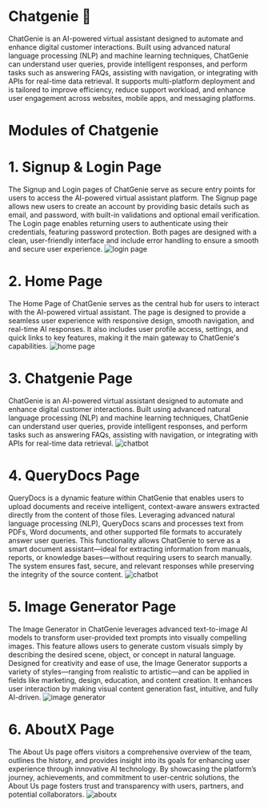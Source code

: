# Chatgenie 🤖
ChatGenie is an AI-powered virtual assistant designed to automate and enhance digital customer interactions. Built using advanced natural language processing (NLP) and machine learning techniques, ChatGenie can understand user queries, provide intelligent responses, and perform tasks such as answering FAQs, assisting with navigation, or integrating with APIs for real-time data retrieval. It supports multi-platform deployment and is tailored to improve efficiency, reduce support workload, and enhance user engagement across websites, mobile apps, and messaging platforms.


# Modules of Chatgenie
# 1. Signup & Login Page
The Signup and Login pages of ChatGenie serve as secure entry points for users to access the AI-powered virtual assistant platform. The Signup page allows new users to create an account by providing basic details such as email, and password, with built-in validations and optional email verification. The Login page enables returning users to authenticate using their credentials, featuring password protection. Both pages are designed with a clean, user-friendly interface and include error handling to ensure a smooth and secure user experience.
![login page](https://github.com/user-attachments/assets/340cf12f-c1f9-4aae-840a-fdd30af1711b)


# 2. Home Page
The Home Page of ChatGenie serves as the central hub for users to interact with the AI-powered virtual assistant. The page is designed to provide a seamless user experience with responsive design, smooth navigation, and real-time AI responses. It also includes user profile access, settings, and quick links to key features, making it the main gateway to ChatGenie's capabilities.
![home page](https://github.com/user-attachments/assets/838ee7a9-ed83-43ce-8090-7b3c11dac385)


# 3. Chatgenie Page
ChatGenie is an AI-powered virtual assistant designed to automate and enhance digital customer interactions. Built using advanced natural language processing (NLP) and machine learning techniques, ChatGenie can understand user queries, provide intelligent responses, and perform tasks such as answering FAQs, assisting with navigation, or integrating with APIs for real-time data retrieval.
![chatbot](https://github.com/user-attachments/assets/3c432de9-9a2e-45a1-ba95-fd92f33969be)


# 4. QueryDocs Page
QueryDocs is a dynamic feature within ChatGenie that enables users to upload documents and receive intelligent, context-aware answers extracted directly from the content of those files. Leveraging advanced natural language processing (NLP), QueryDocs scans and processes text from PDFs, Word documents, and other supported file formats to accurately answer user queries. This functionality allows ChatGenie to serve as a smart document assistant—ideal for extracting information from manuals, reports, or knowledge bases—without requiring users to search manually. The system ensures fast, secure, and relevant responses while preserving the integrity of the source content.
![chatbot](https://github.com/user-attachments/assets/2ac197e4-f782-4c68-b6bf-e1075dfbd5f8)


# 5. Image Generator Page
The Image Generator in ChatGenie leverages advanced text-to-image AI models to transform user-provided text prompts into visually compelling images. This feature allows users to generate custom visuals simply by describing the desired scene, object, or concept in natural language. Designed for creativity and ease of use, the Image Generator supports a variety of styles—ranging from realistic to artistic—and can be applied in fields like marketing, design, education, and content creation. It enhances user interaction by making visual content generation fast, intuitive, and fully AI-driven.
![image generator](https://github.com/user-attachments/assets/2f9aac03-c2ad-4513-a9c6-f2137db2abbd)


# 6. AboutX Page
The About Us page offers visitors a comprehensive overview of the team, outlines the history, and provides insight into its goals for enhancing user experience through innovative AI technology. By showcasing the platform’s journey, achievements, and commitment to user-centric solutions, the About Us page fosters trust and transparency with users, partners, and potential collaborators.
![aboutx](https://github.com/user-attachments/assets/e8a5e448-ae81-4aad-bc8f-a05147b6908a)
